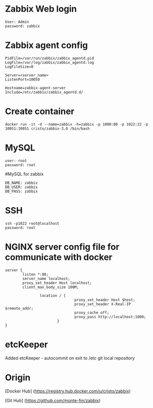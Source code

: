 # Zabbix Web login
```
User: Admin
password: zabbix
```

# Zabbix agent config
```
PidFile=/var/run/zabbix/zabbix_agentd.pid
LogFile=/var/log/zabbix/zabbix_agentd.log
LogFileSize=0

Server=<server_name>
ListenPort=10050

Hostname=zabbix-agent-server
Include=/etc/zabbix/zabbix_agentd.d/
```

# Create container
```
docker run -it -d --name=zabbix -h=zabbix -p 1080:80 -p 1022:22 -p 10051:10051 cristo/zabbix-3.0 /bin/bash
```

# MySQL
```
user: root 
password: root
```
#MySQL for zabbix
```
DB_NAME: zabbix
DB_USER: zabbix
DB_PASS: zabbix
```
# SSH
```
ssh -p1022 root@localhost
password: root
```

# NGINX server config file for communicate with docker
```
server {
        listen *:80;
        server_name localhost;
        proxy_set_header Host localhost;
        client_max_body_size 100M;

                location / {
                                proxy_set_header Host $host;
                                proxy_set_header X-Real-IP $remote_addr;
                                proxy_cache off;
                                proxy_pass http://localhost:1080;
                        }
}
```

# etcKeeper 
Added etcKeeper - autocommit on exit to /etc git local repository

# Origin
[Docker Hub] (https://registry.hub.docker.com/u/cristo/zabbix)

[Git Hub] (https://github.com/monte-fm/zabbix)
